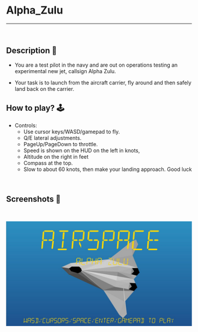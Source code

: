 # **Alpha_Zulu** 

---

<br>

## **Description 📃**
- You are a test pilot in the navy and are out on operations testing an experimental new jet, callsign Alpha Zulu.

- Your task is to launch from the aircraft carrier, fly around and then safely land back on the carrier.


## **How to play? 🕹️**
- Controls:
	- Use cursor keys/WASD/gamepad to fly.
	- Q/E lateral adjustments. 
	- PageUp/PageDown to throttle. 
	- Speed is shown on the HUD on the left in knots, 
	- Altitude on the right in feet
	- Compass at the top.
	- Slow to about 60 knots, then make your landing approach. Good luck
	
<br>

## **Screenshots 📸**

<br>

![image](../../assets/images/Alpha_Zulu.jpg)

<br>
